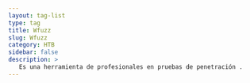 ```yaml
---
layout: tag-list
type: tag
title: Wfuzz
slug: Wfuzz
category: HTB
sidebar: false
description: >
   Es una herramienta de profesionales en pruebas de penetración .
---
```

